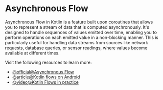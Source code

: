 # Asynchronous Flow

Asynchronous Flow in Kotlin is a feature built upon coroutines that allows you to represent a stream of data that is computed asynchronously. It's designed to handle sequences of values emitted over time, enabling you to perform operations on each emitted value in a non-blocking manner. This is particularly useful for handling data streams from sources like network requests, database queries, or sensor readings, where values become available at different times.

Visit the following resources to learn more:

- [@official@Asynchronous Flow](https://kotlinlang.org/docs/flow.html)
- [@article@Kotlin flows on Android](https://developer.android.com/kotlin/flow)
- [@video@Kotlin Flows in practice](https://www.youtube.com/watch?v=fSB6_KE95bU)